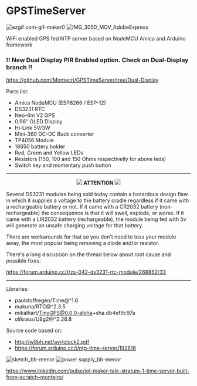# GPSTimeServer

![ezgif com-gif-maker0](https://user-images.githubusercontent.com/38574378/117382664-69117f00-aeb5-11eb-818f-4dcee22dbfc9.gif)
![IMG_3050_MOV_AdobeExpress](https://user-images.githubusercontent.com/32185145/219905804-4cf8a894-7308-4913-9f63-5a4edd10f500.gif)

WiFi enabled GPS fed NTP server based on NodeMCU Amica and Arduino framework

### !! New Dual Display PIR Enabled option. Check on Dual-Display branch !!
https://github.com/Montecri/GPSTimeServer/tree/Dual-Display

Parts list:

- Amica NodeMCU (ESP8266 / ESP-12)
- DS3231 RTC
- Neo-6m V2 GPS
- 0.96" OLED Display
- Hi-Link 5V/3W
- Mini-360 DC-DC Buck converter
- TP4056 Module
- 18650 battery holder
- Red, Green and Yellow LEDs
- Resistors (150, 100 and 150 Ohms respectivelly for above leds)
- Switch key and momentary push button

---
<p align="center"><img src="https://user-images.githubusercontent.com/38574378/132773469-08fb7b59-2f9d-4641-9665-c8d50d3904bc.png"><b>   ATTENTION   </b><img src="https://user-images.githubusercontent.com/38574378/132773469-08fb7b59-2f9d-4641-9665-c8d50d3904bc.png"></p> 

Several DS3231 modules being sold today contain a hazardous design flaw in which it supplies a voltage to the battery cradle regardless if it came with a rechargeable battery or not. If it came with a CR2032 battery (non-rechargeable) the consequence is that it will swell, explode, or worse. If it came with a LIR2032 battery (rechargeable), the module being fed with 5v will generate an unsafe charging voltage for that battery.

There are workarounds for that so you don't need to toss your module away, the most popular being removing a diode and/or resistor.

There's a long discussion on the thread below about root cause and possible fixes:

https://forum.arduino.cc/t/zs-042-ds3231-rtc-module/268862/33

---

Libraries:

-	paulstoffregen/Time@^1.6
-	makuna/RTC@^2.3.5
-	mikalhart/TinyGPS@0.0.0-alpha+sha.db4ef9c97a
-	olikraus/U8g2@^2.28.8

Source code based on:

- http://w8bh.net/avr/clock2.pdf
- https://forum.arduino.cc/t/ntp-time-server/192816

![sketch_bb-menor](https://user-images.githubusercontent.com/38574378/117375890-66f3f400-aea6-11eb-9389-1b9b0b01f88f.png)
![power supply_bb-menor](https://user-images.githubusercontent.com/38574378/117375897-6a877b00-aea6-11eb-8022-d2b06e11bd37.png)

https://www.linkedin.com/pulse/iot-maker-tale-stratum-1-time-server-built-from-scratch-monteiro/
